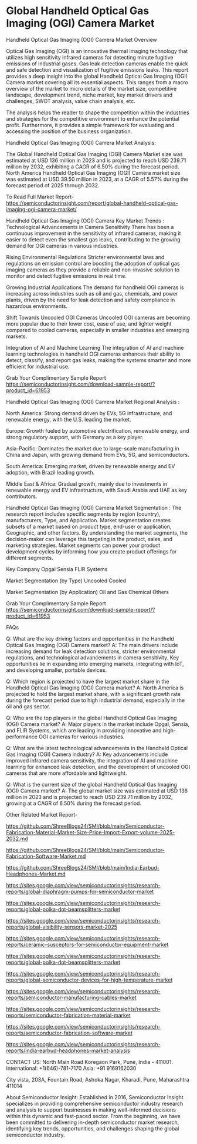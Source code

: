 <h1>Global Handheld Optical Gas Imaging (OGI) Camera Market</h1>
Handheld Optical Gas Imaging (OGI) Camera Market Overview

Optical Gas Imaging (OGI) is an innovative thermal imaging technology that utilizes high sensitivity infrared cameras for detecting minute fugitive emissions of industrial gases. Gas leak detection cameras enable the quick and safe detection and visualization of fugitive emissions leaks. This report provides a deep insight into the global Handheld Optical Gas Imaging (OGI) Camera market covering all its essential aspects. This ranges from a macro overview of the market to micro details of the market size, competitive landscape, development trend, niche market, key market drivers and challenges, SWOT analysis, value chain analysis, etc.

The analysis helps the reader to shape the competition within the industries and strategies for the competitive environment to enhance the potential profit. Furthermore, it provides a simple framework for evaluating and accessing the position of the business organization.

Handheld Optical Gas Imaging (OGI) Camera Market Analysis:

The Global Handheld Optical Gas Imaging (OGI) Camera Market size was estimated at USD 136 million in 2023 and is projected to reach USD 239.71 million by 2032, exhibiting a CAGR of 6.50% during the forecast period. North America Handheld Optical Gas Imaging (OGI) Camera market size was estimated at USD 39.50 million in 2023, at a CAGR of 5.57% during the forecast period of 2025 through 2032.

To Read Full Market Report-
https://semiconductorinsight.com/report/global-handheld-optical-gas-imaging-ogi-camera-market/

Handheld Optical Gas Imaging (OGI) Camera Key Market Trends :
Technological Advancements in Camera Sensitivity
There has been a continuous improvement in the sensitivity of infrared cameras, making it easier to detect even the smallest gas leaks, contributing to the growing demand for OGI cameras in various industries.

Rising Environmental Regulations
Stricter environmental laws and regulations on emission control are boosting the adoption of optical gas imaging cameras as they provide a reliable and non-invasive solution to monitor and detect fugitive emissions in real time.

Growing Industrial Applications
The demand for handheld OGI cameras is increasing across industries such as oil and gas, chemicals, and power plants, driven by the need for leak detection and safety compliance in hazardous environments.

Shift Towards Uncooled OGI Cameras
Uncooled OGI cameras are becoming more popular due to their lower cost, ease of use, and lighter weight compared to cooled cameras, especially in smaller industries and emerging markets.

Integration of AI and Machine Learning
The integration of AI and machine learning technologies in handheld OGI cameras enhances their ability to detect, classify, and report gas leaks, making the systems smarter and more efficient for industrial use.

Grab Your Complimentary Sample Report
https://semiconductorinsight.com/download-sample-report/?product_id=61953

Handheld Optical Gas Imaging (OGI) Camera Market Regional Analysis :

North America:
Strong demand driven by EVs, 5G infrastructure, and renewable energy, with the U.S. leading the market.

Europe:
Growth fueled by automotive electrification, renewable energy, and strong regulatory support, with Germany as a key player.

Asia-Pacific:
Dominates the market due to large-scale manufacturing in China and Japan, with growing demand from EVs, 5G, and semiconductors.

South America:
Emerging market, driven by renewable energy and EV adoption, with Brazil leading growth.

Middle East & Africa:
Gradual growth, mainly due to investments in renewable energy and EV infrastructure, with Saudi Arabia and UAE as key contributors.

Handheld Optical Gas Imaging (OGI) Camera Market Segmentation :
The research report includes specific segments by region (country), manufacturers, Type, and Application. Market segmentation creates subsets of a market based on product type, end-user or application, Geographic, and other factors. By understanding the market segments, the decision-maker can leverage this targeting in the product, sales, and marketing strategies. Market segments can power your product development cycles by informing how you create product offerings for different segments.

Key Company
Opgal
Sensia
FLIR Systems

Market Segmentation (by Type)
Uncooled
Cooled

Market Segmentation (by Application)
Oil and Gas
Chemical
Others

Grab Your Complimentary Sample Report
https://semiconductorinsight.com/download-sample-report/?product_id=61953

FAQs

Q: What are the key driving factors and opportunities in the Handheld Optical Gas Imaging (OGI) Camera market?
A: The main drivers include increasing demand for leak detection solutions, stricter environmental regulations, and technological advancements in camera sensitivity. Key opportunities lie in expanding into emerging markets, integrating with IoT, and developing smaller, portable devices.

Q: Which region is projected to have the largest market share in the Handheld Optical Gas Imaging (OGI) Camera market?
A: North America is projected to hold the largest market share, with a significant growth rate during the forecast period due to high industrial demand, especially in the oil and gas sector.

Q: Who are the top players in the global Handheld Optical Gas Imaging (OGI) Camera market?
A: Major players in the market include Opgal, Sensia, and FLIR Systems, which are leading in providing innovative and high-performance OGI cameras for various industries.

Q: What are the latest technological advancements in the Handheld Optical Gas Imaging (OGI) Camera industry?
A: Key advancements include improved infrared camera sensitivity, the integration of AI and machine learning for enhanced leak detection, and the development of uncooled OGI cameras that are more affordable and lightweight.

Q: What is the current size of the global Handheld Optical Gas Imaging (OGI) Camera market?
A: The global market size was estimated at USD 136 million in 2023 and is projected to reach USD 239.71 million by 2032, growing at a CAGR of 6.50% during the forecast period.

Other Related Market Report-

https://github.com/ShreeBlogs24/SMI/blob/main/Semiconductor-Fabrication-Material-Market-Size-Price-Import-Export-volume-2025-2032.md

https://github.com/ShreeBlogs24/SMI/blob/main/Semiconductor-Fabrication-Software-Market.md

https://github.com/ShreeBlogs24/SMI/blob/main/India-Earbud-Headphones-Market.md

https://sites.google.com/view/semiconductorinsights/research-reports/global-diaphragm-pumps-for-semiconductor-market

https://sites.google.com/view/semiconductorinsights/research-reports/global-polka-dot-beamsplitters-market

https://sites.google.com/view/semiconductorinsights/research-reports/global-visibility-sensors-market-2025

https://sites.google.com/view/semiconductorinsights/research-reports/ceramic-susceptors-for-semiconductor-equipment-market

https://sites.google.com/view/semiconductorinsights/research-reports/global-polka-dot-beamsplitters-market

https://sites.google.com/view/semiconductorinsights/research-reports/global-semiconductor-devices-for-high-temperature-market

https://sites.google.com/view/semiconductorinsights/research-reports/semiconductor-manufacturing-cables-market

https://sites.google.com/view/semiconductorinsights/research-reports/semiconductor-fabrication-material-market

https://sites.google.com/view/semiconductorinsights/research-reports/semiconductor-fabrication-software-market

https://sites.google.com/view/semiconductorinsights/research-reports/india-earbud-headphones-market-analysis

CONTACT US:
North Main Road Koregaon Park, Pune, India - 411001.
International: +1(646)-781-7170
Asia: +91 9169162030

City vista, 203A, Fountain Road, Ashoka Nagar, Kharadi, Pune, Maharashtra 411014

About Semiconductor Insight:
Established in 2016, Semiconductor Insight specializes in providing comprehensive semiconductor industry research and analysis to support businesses in making well-informed decisions within this dynamic and fast-paced sector. From the beginning, we have been committed to delivering in-depth semiconductor market research, identifying key trends, opportunities, and challenges shaping the global semiconductor industry.
